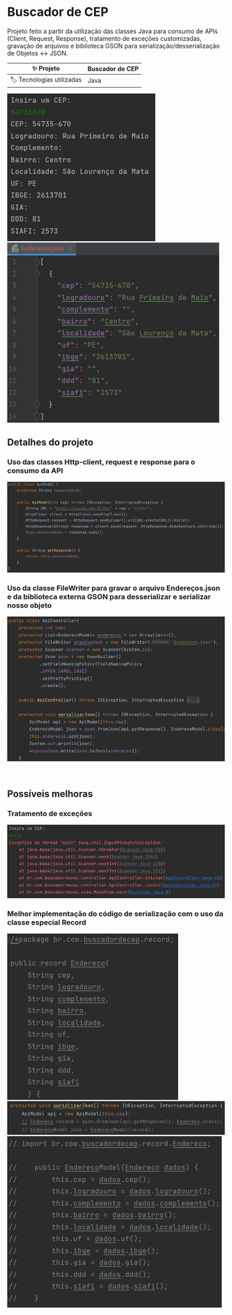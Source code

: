 # Buscador de CEP

Projeto feito a partir da utilização das classes Java para consumo de APIs (Client, Request, Response), tratamento de exceções customizadas, gravação de arquivos e biblioteca GSON para serialização/desserialização de Objetos <-> JSON.


| :sparkles: Projeto        | **Buscador de CEP**
| -------------  | --- |
| :label: Tecnologias utilizadas | Java

![Main.png](img%2FMain.png)
![EnderecosJson.png](img%2FEnderecosJson.png)


## Detalhes do projeto
### Uso das classes Http-client, request e response para o consumo da API
![ApiModel.png](img%2FApiModel.png)

### Uso da classe FileWriter para gravar o arquivo Endereços.json e da biblioteca externa GSON para desserializar e serializar nosso objeto
![ApiController.png](img%2FApiController.png)

<br>

## Possíveis melhoras
### Tratamento de exceções
![Excecao.png](img%2FExcecao.png)

### Melhor implementação do código de serialização com o uso da classe especial Record
![Record1.png](img%2FRecord1.png)
![Record2.png](img%2FRecord2.png)
![Record3.png](img%2FRecord3.png)